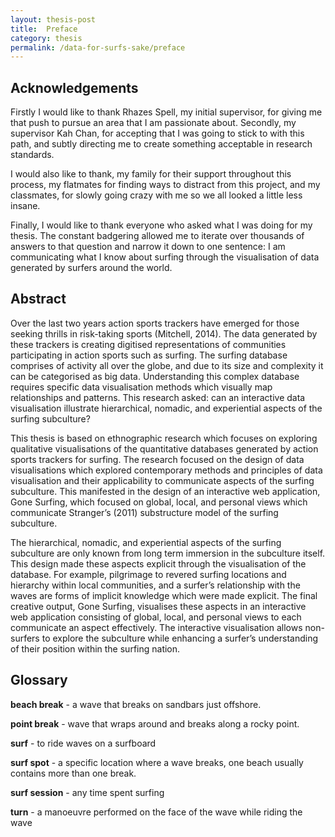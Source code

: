 ```yaml
---
layout: thesis-post
title:  Preface
category: thesis
permalink: /data-for-surfs-sake/preface
---
```


## Acknowledgements

Firstly I would like to thank Rhazes Spell, my initial supervisor, for giving me that push to pursue an area that I am passionate about. Secondly, my supervisor Kah Chan, for accepting that I was going to stick to with this path, and subtly directing me to create something acceptable in research standards.

I would also like to thank, my family for their support throughout this process, my flatmates for finding ways to distract from this project, and my classmates, for slowly going crazy with me so we all looked a little less insane.

Finally, I would like to thank everyone who asked what I was doing for my thesis. The constant badgering allowed me to iterate over thousands of answers to that question and narrow it down to one sentence: I am communicating what I know about surfing through the visualisation of data generated by surfers around the world.

## Abstract

Over the last two years action sports trackers have emerged for those seeking thrills in risk-taking sports (Mitchell, 2014). The data generated by these trackers is creating digitised representations of communities participating in action sports such as surfing. The surfing database comprises of activity all over the globe, and due to its size and complexity it can be categorised as big data. Understanding this complex database requires specific data visualisation methods which visually map relationships and patterns. This research asked: can an interactive data visualisation illustrate hierarchical, nomadic, and experiential aspects of the surfing subculture? 

This thesis is based on ethnographic research which focuses on exploring qualitative visualisations of the quantitative databases generated by action sports trackers for surfing. The research focused on the design of data visualisations which explored contemporary methods and principles of data visualisation and their applicability to communicate aspects of the surfing subculture. This manifested in the design of an interactive web application, Gone Surfing, which focused on global, local, and personal views which communicate Stranger’s (2011) substructure model of the surfing subculture.

The hierarchical, nomadic, and experiential aspects of the surfing subculture are only known from long term immersion in the subculture itself. This design made these aspects explicit through the visualisation of the database. For example, pilgrimage to revered surfing locations and hierarchy within local communities, and a surfer’s relationship with the waves are forms of implicit knowledge which were made explicit. The final creative output, Gone Surfing, visualises these aspects in an interactive web application consisting of global, local, and personal views to each communicate an aspect effectively. The interactive visualisation allows non-surfers to explore the subculture while enhancing a surfer’s understanding of their position within the surfing nation.

## Glossary

**beach break** - a wave that breaks on sandbars just offshore.

**point break** - wave that wraps around and breaks along a rocky point.

**surf** - to ride waves on a surfboard

**surf spot** - a specific location where a wave breaks, one beach usually contains more than one break.

**surf session** - any time spent surfing

**turn** - a manoeuvre performed on the face of the wave while riding the wave

